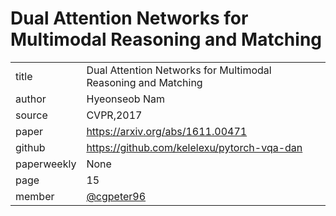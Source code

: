 # Dual Attention Networks for Multimodal Reasoning and Matching

|  |  |
| :--- | :--- |
| title |  Dual Attention Networks for Multimodal Reasoning and Matching |
| author | Hyeonseob Nam |
| source | CVPR,2017 |
| paper | https://arxiv.org/abs/1611.00471|
| github |  https://github.com/kelelexu/pytorch-vqa-dan |
| paperweekly |None |
| page | 15 |
| member | [@cgpeter96](https://github.com/petercg96) |
